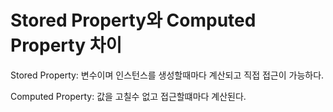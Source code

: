 # Stored Property와 Computed Property 차이

Stored Property: 변수이며 인스턴스를 생성할때마다 계산되고 직접 접근이 가능하다.

Computed Property: 값을 고칠수 없고 접근할떄마다 계산된다.